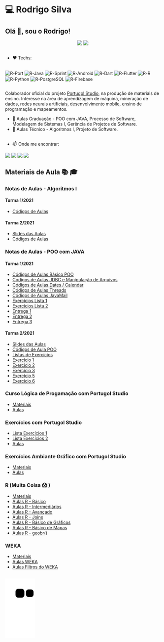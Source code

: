 # :computer: Rodrigo Silva

## Olá 👋, sou o Rodrigo!

  <div align="center">
    <img height="180em" src="https://github-readme-stats.vercel.app/api?username=Prof-Rodrigo-Silva&show_icons=true&theme=radical&include_all_commits=true&count_private=true"/>
    <img height="180em" src="https://github-readme-stats.vercel.app/api/top-langs/?username=Prof-Rodrigo-Silva&layout=compact&langs_count=7&theme=radical"/>
  </div>
  
  ##
  - :heart: Techs:
  <div style="display: inline_block"><br>
  <img align="center" alt="R-Port" height="30" width="40" src="https://raw.githubusercontent.com/Prof-Rodrigo-Silva/Atividade-PortugolStudio/master/unnamed.png" />
  <img align="center" alt="R-Java" height="30" width="40" src="https://cdn.jsdelivr.net/gh/devicons/devicon/icons/java/java-original.svg" />
  <img align="center" alt="R-Sprint" height="30" width="40" src="https://cdn.jsdelivr.net/gh/devicons/devicon/icons/spring/spring-original.svg" />
  <img align="center" alt="R-Android" height="30" width="40"src="https://cdn.jsdelivr.net/gh/devicons/devicon/icons/android/android-original.svg" />
  <img align="center" alt="R-Dart" height="30" width="40" src="https://cdn.jsdelivr.net/gh/devicons/devicon/icons/dart/dart-original.svg" />
  <img align="center" alt="R-Flutter" height="30" width="40" src="https://cdn.jsdelivr.net/gh/devicons/devicon/icons/flutter/flutter-original.svg" />
  <img align="center" alt="R-R" height="30" width="40" src="https://cdn.jsdelivr.net/gh/devicons/devicon/icons/rstudio/rstudio-original.svg" />
  <img align="center" alt="R-Python" height="30" width="40" src="https://cdn.jsdelivr.net/gh/devicons/devicon/icons/python/python-original.svg" />
  <img align="center" alt="R-PostgreSQL" height="30" width="40" src="https://cdn.jsdelivr.net/gh/devicons/devicon/icons/postgresql/postgresql-original.svg" />
  <img align="center" alt="R-Firebase" height="30" width="40" src="https://cdn.jsdelivr.net/gh/devicons/devicon/icons/firebase/firebase-plain.svg" />
</div>

  ##

  Colaborador oficial do projeto [Portugol Studio](http://lite.acad.univali.br/portugol/), na produção de materiais de ensino. Interesse na área de aprendizagem de máquina, mineração de dados, redes neurais artificiais, desenvolvimento mobile, ensino de programação e mapeamentos.
- :hammer: Aulas Graduação - POO com JAVA, Processo de Software, Modelagem de Sistemas I, Gerência de Projetos de Software.
- :hammer: Aulas Técnico - Algoritmos I, Projeto de Software.
##
- :mailbox: Onde me encontrar:
<div> 
  <a href="https://www.youtube.com/channel/UChY-anu0SmRJ3XU_q2oipLw" target="_blank"><img src="https://img.shields.io/badge/YouTube-FF0000?style=for-the-badge&logo=youtube&logoColor=white" target="_blank"></a>
  <a href="https://www.instagram.com/r_r_s_08" target="_blank"><img src="https://img.shields.io/badge/-Instagram-%23E4405F?style=for-the-badge&logo=instagram&logoColor=white" target="_blank"></a>
  <a href = "mailto:profrodrigorosadasilva@gmail.com"><img src="https://img.shields.io/badge/-Gmail-%23333?style=for-the-badge&logo=gmail&logoColor=white" target="_blank"></a>
  <a href="https://www.linkedin.com/in/rodrigo-silva-472928138" target="_blank"><img src="https://img.shields.io/badge/-LinkedIn-%230077B5?style=for-the-badge&logo=linkedin&logoColor=white" target="_blank"></a> 
</div>

## Materiais de Aula :books: :mortar_board:

### Notas de Aulas - Algoritmos I
#### Turma 1/2021
- [Códigos de Aulas](https://github.com/Prof-Rodrigo-Silva/codigosAulasAlgoritmosI)

#### Turma 2/2021
- [Slides das Aulas](https://github.com/Prof-Rodrigo-Silva/SlidesAulasAlgoritmosI22021)
- [Códigos de Aulas](https://github.com/Prof-Rodrigo-Silva/codigosAulasAlgoritmosI22021)

### Notas de Aulas - POO com JAVA
#### Turma 1/2021
- [Códigos de Aulas Básico POO](https://github.com/Prof-Rodrigo-Silva/codigosAulasPOO)
- [Códigos de Aulas JDBC e Manipulação de Arquivos](https://github.com/Prof-Rodrigo-Silva/codigosAulasJDBC)
- [Códigos de Aulas Dates / Calendar](https://github.com/Prof-Rodrigo-Silva/codigosAulaPOODate)
- [Códigos de Aulas Threads](https://github.com/Prof-Rodrigo-Silva/codigosAulasPOOThreads)
- [Códigos de Aulas JavaMail](https://github.com/Prof-Rodrigo-Silva/codigosAulasPOOJavaMail)
- [Exercícios Lista 1](https://github.com/Prof-Rodrigo-Silva/ListaExercicios1POO)
- [Exercícios Lista 2](https://github.com/Prof-Rodrigo-Silva/ListaExercicios2POO)
- [Entrega 1](https://github.com/Prof-Rodrigo-Silva/entrega1POO)
- [Entrega 2](https://github.com/Prof-Rodrigo-Silva/entrega2POO)
- [Entrega 3](https://github.com/Prof-Rodrigo-Silva/entrega3POO)

#### Turma 2/2021
- [Slides das Aulas](https://github.com/Prof-Rodrigo-Silva/POOApresentacoes2-2021)
- [Códigos de Aula POO](https://github.com/Prof-Rodrigo-Silva/https-github.com-Prof-Rodrigo-Silva-codigosAulasPOO22021)
- [Listas de Exercícios](https://github.com/Prof-Rodrigo-Silva/POOListasExercicio2-2021)
- [Exercício 1](https://github.com/Prof-Rodrigo-Silva/pooex120222)
- [Exercício 2](https://github.com/Prof-Rodrigo-Silva/pooex220222)
- [Exercício 3](https://github.com/Prof-Rodrigo-Silva/pooex320222)
- [Exercício 5](https://github.com/Prof-Rodrigo-Silva/pooex52022)
- [Exercício 6](https://github.com/Prof-Rodrigo-Silva/pooex62022)

### Curso Lógica de Progamação com Portugol Studio
- [Materiais](https://github.com/Prof-Rodrigo-Silva/cursoLogicaDeProgramacaoComPortugolStudio)
- [Aulas](https://youtu.be/ECxkjvIVbkc)

### Exercícios com Portugol Studio
- [Lista Exercícios 1](https://github.com/Prof-Rodrigo-Silva/PortugolStudioListaExercicios1)
- [Lista Exercícios 2](https://github.com/Prof-Rodrigo-Silva/PortugolStudioListaExercicios2)
- [Aulas](https://youtu.be/rAbaMaoBURc)

### Exercícios Ambiante Gráfico com Portugol Studio
- [Materiais](https://github.com/Prof-Rodrigo-Silva/Atividade-PortugolStudio-AmbienteGrafico)
- [Aulas](https://youtu.be/l5nhQFM4F2I)

### R (Muita Coisa :scream: )
- [Materiais](https://github.com/Prof-Rodrigo-Silva/ScriptR)
- [Aulas R - Básico](https://youtu.be/854XZlr0VKI)
- [Aulas R - Intermediários](https://youtu.be/gW-rWGq06d0)
- [Aulas R - Avançado](https://youtu.be/PSsP1TSKmaA)
- [Aulas R - Joins](https://youtu.be/iMdHyXaFtq4)
- [Aulas R - Básico de Gráficos](https://youtu.be/RmpocgKpSjU)
- [Aulas R - Básico de Mapas](https://youtu.be/cYqn5kaN_GI)
- [Aulas R - geobr()](https://youtu.be/BZ0NQrq3GV4)

### WEKA
- [Materiais](https://github.com/Prof-Rodrigo-Silva/WEKA-e-Arquivos)
- [Aulas WEKA](https://youtu.be/xtCuV92YdG4)
- [Aulas Filtros do WEKA](https://youtu.be/y0jUFFBPSos)
##
  ![Snake animation](https://github.com/Prof-Rodrigo-Silva/Prof-Rodrigo-Silva/blob/output/github-contribution-grid-snake.svg)
